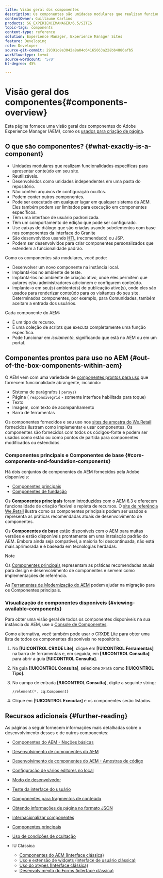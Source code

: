 ```yaml
---
title: Visão geral dos componentes
description: Os componentes são unidades modulares que realizam funcionalidades específicas para apresentar conteúdo em seu site
contentOwner: Guillaume Carlino
products: SG_EXPERIENCEMANAGER/6.5/SITES
topic-tags: components
content-type: reference
solution: Experience Manager, Experience Manager Sites
feature: Developing
role: Developer
source-git-commit: 29391c8e3042a8a04c64165663a228bb4886afb5
workflow-type: tm+mt
source-wordcount: '570'
ht-degree: 45%

---
```


# Visão geral dos componentes{#components-overview}

Esta página fornece uma visão geral dos componentes do Adobe Experience Manager (AEM), como os [usados para criação de página](/help/sites-authoring/default-components-foundation.md).

## O que são componentes? {#what-exactly-is-a-component}

* Unidades modulares que realizam funcionalidades específicas para apresentar conteúdo em seu site.
* Reutilizáveis.
* Desenvolvidos como unidades independentes em uma pasta do repositório.
* Não contêm arquivos de configuração ocultos.
* Podem conter outros componentes.
* Pode ser executado em qualquer lugar em qualquer sistema da AEM. Eles também podem ser limitados para execução em componentes específicos.
* Têm uma interface de usuário padronizada.
* Têm um comportamento de edição que pode ser configurado.
* Use caixas de diálogo que são criadas usando subelementos com base nos componentes da interface do Granite
* São desenvolvidos usando [HTL](https://experienceleague.adobe.com/docs/experience-manager-htl/content/overview.html?lang=pt-BR) (recomendado) ou JSP.
* Podem ser desenvolvidos para criar componentes personalizados que estendem a funcionalidade padrão.

Como os componentes são modulares, você pode:

* Desenvolver um novo componente na instância local.
* Implantá-los no ambiente de teste.
* Implantá-los no ambiente de criação ativo, onde eles permitem que autores e/ou administradores adicionem e configurem conteúdo.
* Implante-o em seu(s) ambiente(s) de publicação ativo(s), onde eles são usados para renderizar conteúdo para os visitantes do seu site. Determinados componentes, por exemplo, para Comunidades, também aceitam a entrada dos usuários.

Cada componente do AEM:

* É um tipo de recurso.
* É uma coleção de scripts que executa completamente uma função específica.
* Pode funcionar em *isolamento*, significando que está no AEM ou em um portal.

## Componentes prontos para uso no AEM {#out-of-the-box-components-within-aem}

O AEM vem com uma variedade de [componentes prontos para uso](/help/sites-authoring/default-components.md) que fornecem funcionalidade abrangente, incluindo:

* Sistema de parágrafos ( `parsys`)
* Página ( `responsivegrid` - somente interface habilitada para toque)
* Texto
* Imagem, com texto de acompanhamento
* Barra de ferramentas

Os componentes fornecidos e seu uso nos [sites de amostra do We.Retail](/help/sites-developing/we-retail.md) fornecidos ilustram como implementar e usar componentes. Os componentes são fornecidos com todos os códigos-fonte e podem ser usados como estão ou como pontos de partida para componentes modificados ou estendidos.

### Componentes principais e Componentes de base {#core-components-and-foundation-components}

Há dois conjuntos de componentes do AEM fornecidos pela Adobe disponíveis:

* [Componentes principais](https://experienceleague.adobe.com/docs/experience-manager-core-components/using/introduction.html?lang=pt-BR)
* [Componentes de fundação](/help/sites-authoring/default-components-foundation.md)

Os **Componentes principais** foram introduzidos com o AEM 6.3 e oferecem funcionalidade de criação flexível e repleta de recursos. O [site de referência We.Retail](/help/sites-developing/we-retail.md) ilustra como os componentes principais podem ser usados e representa as práticas recomendadas atuais de desenvolvimento de componentes.

Os **Componentes de base** estão disponíveis com o AEM para muitas versões e estão disponíveis prontamente em uma instalação padrão do AEM. Embora ainda seja compatível, a maioria foi descontinuada, não está mais aprimorada e é baseada em tecnologias herdadas.

>[!NOTE]
>
>Os [Componentes principais](https://experienceleague.adobe.com/docs/experience-manager-core-components/using/introduction.html?lang=pt-BR) representam as práticas recomendadas atuais para design e desenvolvimento de componentes e servem como implementações de referência.
>
>As [Ferramentas de Modernização do AEM](modernization-tools.md) podem ajudar na migração para os Componentes principais.

### Visualização de componentes disponíveis {#viewing-available-components}

Para obter uma visão geral de todos os componentes disponíveis na sua instância do AEM, use o [Console de Componentes](/help/sites-authoring/default-components-console.md).

Como alternativa, você também pode usar o CRXDE Lite para obter uma lista de todos os componentes disponíveis no repositório.

1. No **[!UICONTROL CRXDE Lite]**, clique em **[!UICONTROL Ferramentas]** na barra de ferramentas e, em seguida, em **[!UICONTROL Consulta]** para abrir a guia **[!UICONTROL Consulta]**.

1. Na guia **[!UICONTROL Consulta]**, selecione `XPath` como **[!UICONTROL Tipo]**.

1. No campo de entrada **[!UICONTROL Consulta]**, digite a seguinte string:

   `//element(*, cq:Component)`

1. Clique em **[!UICONTROL Executar]** e os componentes serão listados.

## Recursos adicionais {#further-reading}

As páginas a seguir fornecem informações mais detalhadas sobre o desenvolvimento desses e de outros componentes:

* [Componentes do AEM - Noções básicas](/help/sites-developing/components-basics.md)
* [Desenvolvimento de componentes do AEM](/help/sites-developing/developing-components.md)
* [Desenvolvimento de componentes do AEM - Amostras de código](/help/sites-developing/developing-components-samples.md)
* [Configuração de vários editores no local](/help/sites-developing/multiple-inplace-editors.md)
* [Modo de desenvolvedor](/help/sites-developing/developer-mode.md)
* [Teste da interface do usuário](/help/sites-developing/hobbes.md)
* [Componentes para fragmentos de conteúdo](/help/sites-developing/components-content-fragments.md)
* [Obtendo informações de página no formato JSON](/help/sites-developing/pageinfo.md)
* [Internacionalizar componentes](/help/sites-developing/i18n.md)
* [Componentes principais](https://experienceleague.adobe.com/docs/experience-manager-core-components/using/introduction.html?lang=pt-BR)
* [Uso de condições de ocultação](/help/sites-developing/hide-conditions.md)
* IU Clássica

   * [Componentes do AEM (Interface clássica)](/help/sites-developing/developing-components-classic.md)
   * [Uso e extensão de widgets (interface de usuário clássica)](/help/sites-developing/widgets.md)
   * [Uso do xtypes (Interface clássica)](/help/sites-developing/xtypes.md)
   * [Desenvolvimento do Forms (interface clássica)](/help/sites-developing/developing-forms.md)
